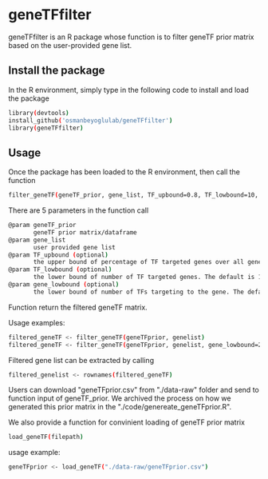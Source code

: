 # geneTFfilter
geneTFfilter is an R package whose function is to filter geneTF prior matrix based on the user-provided gene list.

## Install the package
In the R environment, simply type in the following code to install and load the package
```sh
library(devtools)
install_github('osmanbeyoglulab/geneTFfilter')
library(geneTFfilter)
```
## Usage
Once the package has been loaded to the R environment, then call the function 
```sh
filter_geneTF(geneTF_prior, gene_list, TF_upbound=0.8, TF_lowbound=10, gene_lowbound=5)
```

There are 5 parameters in the function call
```sh
@param geneTF_prior
       geneTF prior matrix/dataframe
@param gene_list
       user provided gene list
@param TF_upbound (optional)
       the upper bound of percentage of TF targeted genes over all genes. The default is 80%.
@param TF_lowbound (optional)
       the lower bound of number of TF targeted genes. The default is 10.
@param gene_lowbound (optional)
       the lower bound of number of TFs targeting to the gene. The default is 5.
```

Function return the filtered geneTF matrix.

Usage examples:
```sh
filtered_geneTF <- filter_geneTF(geneTFprior, genelist)
filtered_geneTF <- filter_geneTF(geneTFprior, genelist, gene_lowbound=20)
```
Filtered gene list can be extracted by calling
```sh
filtered_genelist <- rownames(filtered_geneTF)
```

Users can download "geneTFprior.csv" from "./data-raw" folder and send to function input of geneTF_prior. We archived the process on how we generated this prior matrix in the "./code/genereate_geneTFprior.R".

We also provide a function for convinient loading of geneTF prior matrix
```sh
load_geneTF(filepath)
```

usage example:
```sh
geneTFprior <- load_geneTF("./data-raw/geneTFprior.csv")
```
